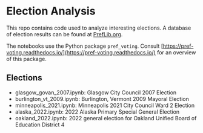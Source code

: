 <!-- #region -->

# Election Analysis

This repo contains code used to analyze interesting elections.  A database of election results can be found at [PrefLib.org](https://preflib.org).

The notebooks use the Python package ``pref_voting``.   Consult [https://pref-voting.readthedocs.io/](https://pref-voting.readthedocs.io/) for an overview of this package.  

## Elections

* glasgow_govan_2007.ipynb: Glasgow City Council 2007 Election
* burlington_vt_2009.ipynb: Burlington, Vermont 2009 Mayoral Election 
* minneapolis_2021.ipynb: Minneapolis 2021 City Council Ward 2 Election 
* alaska_2022.ipynb: 2022 Alaska Primary Special General Election
* oakland_2022.ipynb: 2022 general election for Oakland Unified Board of Education District 4
 